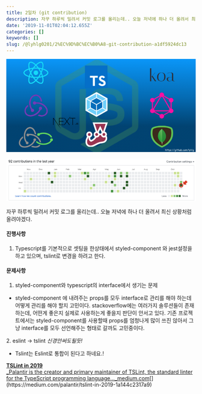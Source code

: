 ```yaml
---
title: 2일차 (git contribution)
description: 자꾸 하루씩 밀려서 커밋 로그를 올리는데.. 오늘 저녁에 하나 더 올려서 최신 상황처럼 올려야겠다.
date: '2019-11-01T02:04:12.655Z'
categories: []
keywords: []
slug: /@lyhlg0201/2%EC%9D%BC%EC%B0%A8-git-contribution-a1df5924dc13
---
```


![](img/1__PNyiJavt__HEFtN6MkWNzng.png)

![](img/1__IPVQqkF6CKrLQ1LoGMJosQ.png)

자꾸 하루씩 밀려서 커밋 로그를 올리는데.. 오늘 저녁에 하나 더 올려서 최신 상황처럼 올려야겠다.

#### **진행사항**

1.  Typescript를 기본적으로 셋팅을 한상태에서 styled-component 와 jest설정을 하고 있으며, tslint로 변경을 하려고 한다.

#### **문제사항**

1.  styled-component와 typescript의 interface에서 생기는 문제

*   styled-component 에 내려주는 props를 모두 interface로 관리를 해야 하는데 어떻게 관리를 해야 할지 고민이다. stackoverflow에는 여러가지 솔루션들이 존재 하는데, 어떤게 좋은지 실제로 사용하는게 좋을지 판단이 안서고 있다. 기존 프로젝트에서는 styled-component를 사용할때 props를 엄청나게 많이 쓰진 않아서 그냥 interface를 모두 선언해주는 형태로 갈까도 고민중이다.

2\. eslint -> tslint _신경안써도될듯!_

*   Tslint는 Eslint로 통합이 된다고 하네요.!

[**TSLint in 2019**  
_Palantir is the creator and primary maintainer of TSLint, the standard linter for the TypeScript programming language…_medium.com](https://medium.com/palantir/tslint-in-2019-1a144c2317a9 "https://medium.com/palantir/tslint-in-2019-1a144c2317a9")[](https://medium.com/palantir/tslint-in-2019-1a144c2317a9)